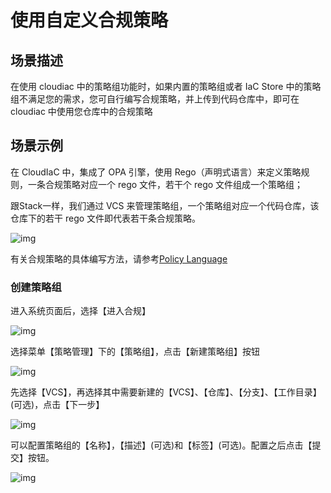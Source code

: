 # 使用自定义合规策略

## 场景描述

在使用 cloudiac 中的策略组功能时，如果内置的策略组或者 IaC Store 中的策略组不满足您的需求，您可自行编写合规策略，并上传到代码仓库中，即可在 cloudiac 中使用您仓库中的合规策略

## 场景示例

在 CloudIaC 中，集成了 OPA 引擎，使用 Rego（声明式语言）来定义策略规则，一条合规策略对应一个 rego 文件，若干个 rego 文件组成一个策略组；

跟Stack一样，我们通过 VCS 来管理策略组，一个策略组对应一个代码仓库，该仓库下的若干 rego 文件即代表若干条合规策略。

![img](../images/git-create-policy-group1.png)

有关合规策略的具体编写方法，请参考[Policy Language](https://www.openpolicyagent.org/docs/latest/policy-language/)

### 创建策略组

进入系统页面后，选择【进入合规】

![img](../images/git-create-group1.png)

选择菜单【策略管理】下的【策略组】，点击【新建策略组】按钮

![img](../images/git-create-group2.png)

先选择【VCS】，再选择其中需要新建的【VCS】、【仓库】、【分支】、【工作目录】(可选)，点击【下一步】

![img](../images/git-create-group3.png)

可以配置策略组的【名称】，【描述】(可选)和【标签】(可选)。配置之后点击【提交】按钮。

![img](../images/git-create-group4.png)
